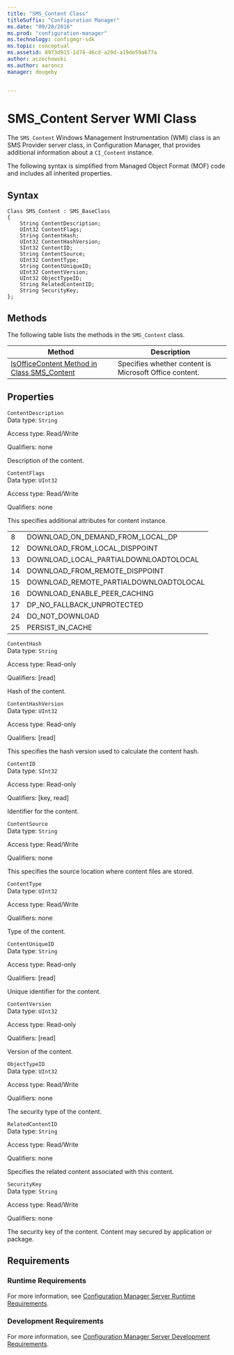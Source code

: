 ```yaml
---
title: "SMS_Content Class"
titleSuffix: "Configuration Manager"
ms.date: "09/20/2016"
ms.prod: "configuration-manager"
ms.technology: configmgr-sdk
ms.topic: conceptual
ms.assetid: 8973d915-1d74-46cd-a20d-a19de59a677a
author: aczechowski
ms.author: aaroncz
manager: dougeby


---
```

# SMS_Content Server WMI Class
The `SMS_Content` Windows Management Instrumentation (WMI) class is an SMS Provider server class, in Configuration Manager, that provides additional information about a `CI_Content` instance.  

 The following syntax is simplified from Managed Object Format (MOF) code and includes all inherited properties.  

## Syntax  

```  
Class SMS_Content : SMS_BaseClass  
{  
    String ContentDescription;  
    UInt32 ContentFlags;  
    String ContentHash;  
    UInt32 ContentHashVersion;  
    SInt32 ContentID;  
    String ContentSource;  
    UInt32 ContentType;  
    String ContentUniqueID;  
    UInt32 ContentVersion;  
    UInt32 ObjectTypeID;  
    String RelatedContentID;  
    String SecurityKey;  
};  
```  

## Methods  
 The following table lists the methods in the `SMS_Content` class.  

|Method|Description|  
|------------|-----------------|  
|[IsOfficeContent Method in Class SMS_Content](../../../../../develop/reference/core/servers/configure/isofficecontent-method-in-class-sms_content.md)|Specifies whether content is Microsoft Office content.|  

## Properties  
 `ContentDescription`  
 Data type: `String`  

 Access type: Read/Write  

 Qualifiers: none  

 Description of the content.  

 `ContentFlags`  
 Data type: `UInt32`  

 Access type: Read/Write  

 Qualifiers: none  

 This specifies additional attributes for content instance.  

|||  
|-|-|  
|8|DOWNLOAD_ON_DEMAND_FROM_LOCAL_DP|  
|12|DOWNLOAD_FROM_LOCAL_DISPPOINT|  
|13|DOWNLOAD_LOCAL_PARTIALDOWNLOADTOLOCAL|  
|14|DOWNLOAD_FROM_REMOTE_DISPPOINT|  
|15|DOWNLOAD_REMOTE_PARTIALDOWNLOADTOLOCAL|  
|16|DOWNLOAD_ENABLE_PEER_CACHING|  
|17|DP_NO_FALLBACK_UNPROTECTED|  
|24|DO_NOT_DOWNLOAD|  
|25|PERSIST_IN_CACHE|  

 `ContentHash`  
 Data type: `String`  

 Access type: Read-only  

 Qualifiers: [read]  

 Hash of the content.  

 `ContentHashVersion`  
 Data type: `UInt32`  

 Access type: Read-only  

 Qualifiers: [read]  

 This specifies the hash version used to calculate the content hash.  

 `ContentID`  
 Data type: `SInt32`  

 Access type: Read-only  

 Qualifiers: [key, read]  

 Identifier for the content.  

 `ContentSource`  
 Data type: `String`  

 Access type: Read/Write  

 Qualifiers: none  

 This specifies the source location where content files are stored.  

 `ContentType`  
 Data type: `UInt32`  

 Access type: Read/Write  

 Qualifiers: none  

 Type of the content.  

 `ContentUniqueID`  
 Data type: `String`  

 Access type: Read-only  

 Qualifiers: [read]  

 Unique identifier for the content.  

 `ContentVersion`  
 Data type: `UInt32`  

 Access type: Read-only  

 Qualifiers: [read]  

 Version of the content.  

 `ObjectTypeID`  
 Data type: `UInt32`  

 Access type: Read/Write  

 Qualifiers: none  

 The security type of the content.  

 `RelatedContentID`  
 Data type: `String`  

 Access type: Read/Write  

 Qualifiers: none  

 Specifies the related content associated with this content.  

 `SecurityKey`  
 Data type: `String`  

 Access type: Read/Write  

 Qualifiers: none  

 The security key of the content. Content may secured by application or package.  

## Requirements  

### Runtime Requirements  
 For more information, see [Configuration Manager Server Runtime Requirements](../../../../../develop/core/reqs/server-runtime-requirements.md).  

### Development Requirements  
 For more information, see [Configuration Manager Server Development Requirements](../../../../../develop/core/reqs/server-development-requirements.md).  
